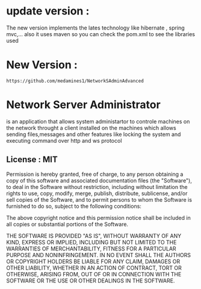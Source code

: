 # update version :
 The new version implements the lates technology like hibernate , spring mvc,... also it uses maven so you can check the pom.xml to see the libraries used 
 # New Version : 
    https://github.com/medamines1/NetworkSAdminAdvanced


# Network Server Administrator
  is an application that allows system administartor to controle machines on the network throught a client installed on the machines
  which allows sending files,messages and other features like locking the system and executing command over http and ws protocol


## License : MIT


Permission is hereby granted, free of charge, to any person obtaining a copy of this software and associated documentation files (the "Software"), to deal in the Software without restriction, including without limitation the rights to use, copy, modify, merge, publish, distribute, sublicense, and/or sell copies of the Software, and to permit persons to whom the Software is furnished to do so, subject to the following conditions:

The above copyright notice and this permission notice shall be included in all copies or substantial portions of the Software.

THE SOFTWARE IS PROVIDED "AS IS", WITHOUT WARRANTY OF ANY KIND, EXPRESS OR IMPLIED, INCLUDING BUT NOT LIMITED TO THE WARRANTIES OF MERCHANTABILITY, FITNESS FOR A PARTICULAR PURPOSE AND NONINFRINGEMENT. IN NO EVENT SHALL THE AUTHORS OR COPYRIGHT HOLDERS BE LIABLE FOR ANY CLAIM, DAMAGES OR OTHER LIABILITY, WHETHER IN AN ACTION OF CONTRACT, TORT OR OTHERWISE, ARISING FROM, OUT OF OR IN CONNECTION WITH THE SOFTWARE OR THE USE OR OTHER DEALINGS IN THE SOFTWARE.
